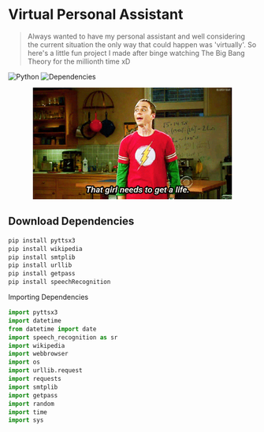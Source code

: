 # Virtual Personal Assistant
> Always wanted to have my personal assistant and well considering the current situation the only way that could happen was 'virtually'. So here's a little fun project I made after binge watching The Big Bang Theory for the millionth time xD

![Python](https://img.shields.io/badge/python-v3.6+-blue.svg)
![Dependencies](https://img.shields.io/badge/dependencies-up%20to%20date-brightgreen.svg)

<p align="center"><img width=80% src="media/1..gif"></p>

## Download Dependencies
```bash
pip install pyttsx3
pip install wikipedia
pip install smtplib
pip install urllib
pip install getpass
pip install speechRecognition
```
Importing Dependencies

```python
import pyttsx3
import datetime 
from datetime import date
import speech_recognition as sr 
import wikipedia
import webbrowser
import os
import urllib.request
import requests
import smtplib
import getpass
import random
import time
import sys
```